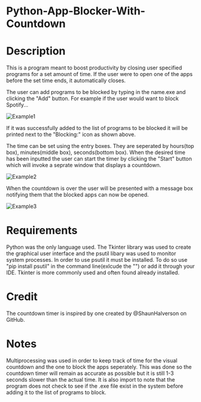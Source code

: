 # Python-App-Blocker-With-Countdown
# Description
This is a program meant to boost productivity by closing user specified programs for a set amount of time. If the user were to open one of the apps before the set time ends, it automatically closes.

The user can add programs to be blocked by typing in the name.exe and clicking the "Add" button. For example if the user would want to block Spotify...

![Example1](https://user-images.githubusercontent.com/78455758/150659880-ec32e249-68ff-4c55-b764-d8330f23aba7.PNG)

If it was successfully added to the list of programs to be blocked it will be printed next to the "Blocking:" icon as shown above.

The time can be set using the entry boxes. They are seperated by hours(top box), minutes(middle box), seconds(bottom box). When the desired time has been inputted the user can start the timer by clicking the "Start" button which will invoke a seprate window that displays a countdown.

![Example2](https://user-images.githubusercontent.com/78455758/150659990-2d7f5c1e-9c0e-4429-b1e7-63554c2fe95c.PNG)

When the countdown is over the user will be presented with a message box notifying them that the blocked apps can now be opened.

![Example3](https://user-images.githubusercontent.com/78455758/150660077-653df517-7d48-493c-bb58-84b287a33b28.PNG)


# Requirements
Python was the only language used. The Tkinter library was used to create the graphical user interface and the psutil libary was used to monitor system processes. In order to use psutil it must be installed. To do so use "pip install psutil" in the command line(exlcude the "") or add it through your IDE. Tkinter is more commonly used and often found already installed. 

# Credit
The countdown timer is inspired by one created by @ShaunHalverson on GitHub.

# Notes
Multiprocessing was used in order to keep track of time for the visual countdown and the one to block the apps seperately. This was done so the countdown timer will remain as accurate as possible but it is still 1-3 seconds slower than the actual time. It is also import to note that the program does not check to see if the .exe file exist in the system before adding it to the list of programs to block.
